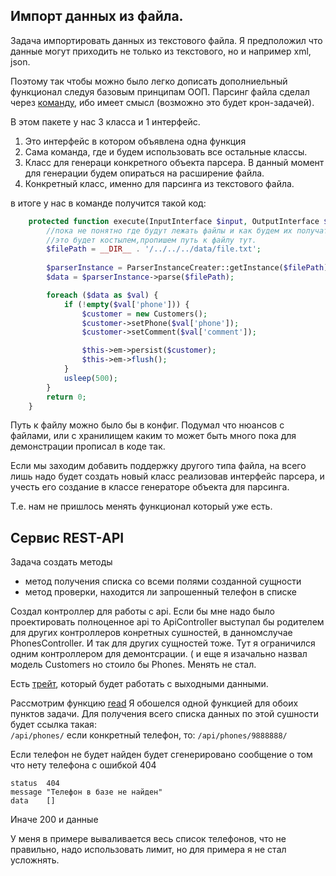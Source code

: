 Импорт данных из файла.
---
Задача импортировать данных из текстового файла.
Я предположил что данные могут приходить не только из текстового, но и например xml, json.

Поэтому так чтобы можно было легко дописать дополниельный функционал следуя базовым принципам ООП.
Парсинг файла сделал через [команду](https://github.com/mahmuzar/tets/tree/master/src/Command/Parser), 
ибо имеет смысл (возможно это будет крон-задачей).

В этом пакете у нас 3 класса и 1 интерфейс.
1. Это интерфейс в котором объявлена одна функция
2. Cама команда, где и будем использовать все остальные классы.
3. Класс для генераци конкретного объекта парсера. В данный момент для генерации будем опираться на расширение файла.
4. Конкретный класс, именно для парсинга из текстового файла.

в итоге у нас в команде получится такой код:
```php
    protected function execute(InputInterface $input, OutputInterface $output): int {
        //пока не понятно где будут лежать файлы и как будем их получать.
        //это будет костылем,пропишем путь к файлу тут.
        $filePath = __DIR__ . '/../../../data/file.txt';
        
        $parserInstance = ParserInstanceCreater::getInstance($filePath);
        $data = $parserInstance->parse($filePath);

        foreach ($data as $val) {
            if (!empty($val['phone'])) {
                $customer = new Customers();
                $customer->setPhone($val['phone']);
                $customer->setComment($val['comment']);

                $this->em->persist($customer);
                $this->em->flush();
            }
            usleep(500);
        }
        return 0;
    }
```
Путь к файлу можно было бы в конфиг. Подумал что нюансов с файлами, 
или с хранилищем каким то может быть много пока для демонстрации прописал в коде так.

Если мы заходим добавить поддержку другого типа файла, на всего лишь надо будет создать новый класс 
реализовав интерфейс парсера, и учесть его создание в классе генераторе объекта для парсинга.

Т.е. нам не пришлось менять функционал который уже есть.

Сервис REST-API
---
Задача создать методы
* метод получения списка со всеми полями созданной сущности
* метод проверки, находится ли запрошенный телефон в списке

Создал контроллер для работы с api. Если бы мне надо было проектировать полноценное api то ApiController 
выступал бы родителем для других контроллеров конретных сушностей, в данномслучае PhonesController. 
И так для других сущностей тоже.
Тут я ограничился одним контроллером для демонтсрации. ( и еще я изачально назвал модель 
Customers но стоило бы Phones. Менять не стал.

Есть [трейт](https://github.com/mahmuzar/tets/blob/master/src/Traits/ApiResponseHelper.php), 
который будет работать с выходными данными. 

Рассмотрим функцию [read](https://github.com/mahmuzar/tets/blob/c0523589a246cc34ff7d77a74be7542173b6aece/src/Controller/ApiController.php#L30)
Я обошелся одной функцией для обоих пунктов задачи.
Для получения всего списка данных по этой сушности будет ссылка такая:  
```/api/phones/```
если конкретный телефон, то: ```/api/phones/9888888/```

Если телефон не будет найден будет сгенерировано сообщение о том что нету телефона с ошибкой 404
```
status	404
message	"Телефон в базе не найден"
data	[]
```
Иначе 200 и данные

У меня в примере вываливается весь список телефонов, что не правильно, надо использовать лимит, но для примера я не стал усложнять.
